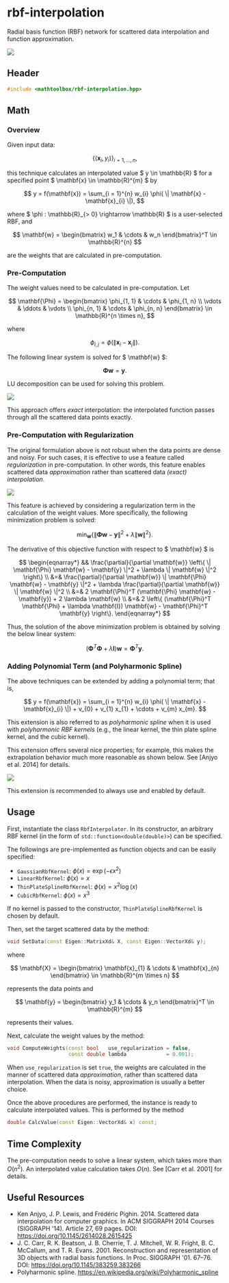 # rbf-interpolation

Radial basis function (RBF) network for scattered data interpolation and function approximation.

![](rbf-interpolation/result.png)

## Header

```cpp
#include <mathtoolbox/rbf-interpolation.hpp>
```

## Math

### Overview

Given input data:

$$
\{ (\mathbf{x}_i, y_i) \}_{i = 1, \ldots, n},
$$

this technique calculates an interpolated value $ y \in \mathbb{R} $ for a specified point $ \mathbf{x} \in \mathbb{R}^{m} $ by

$$
y = f(\mathbf{x}) = \sum_{i = 1}^{n} w_{i} \phi( \| \mathbf{x} - \mathbf{x}_{i} \|),
$$

where $ \phi : \mathbb{R}_{> 0} \rightarrow \mathbb{R} $ is a user-selected RBF, and

$$
\mathbf{w} = \begin{bmatrix} w_1 & \cdots & w_n \end{bmatrix}^T \in \mathbb{R}^{n}
$$

are the weights that are calculated in pre-computation.

### Pre-Computation

The weight values need to be calculated in pre-computation. Let

$$
\mathbf{\Phi} =
  \begin{bmatrix}
    \phi_{1, 1} & \cdots & \phi_{1, n} \\
    \vdots      & \ddots & \vdots      \\
    \phi_{n, 1} & \cdots & \phi_{n, n}
  \end{bmatrix} \in \mathbb{R}^{n \times n},
$$

where

$$
\phi_{i, j} = \phi(\| \mathbf{x}_i - \mathbf{x}_j \|).
$$

The following linear system is solved for $ \mathbf{w} $:

$$
\mathbf{\Phi} \mathbf{w} = \mathbf{y}.
$$

LU decomposition can be used for solving this problem.

![](rbf-interpolation/exact.png)

This approach offers *exact* interpolation: the interpolated function passes through all the scattered data points exactly.

### Pre-Computation with Regularization

The original formulation above is not robust when the data points are dense and noisy. For such cases, it is effective to use a feature called *regularization* in pre-computation. In other words, this feature enables scattered data *approximation* rather than scattered data *(exact) interpolation*.

![](rbf-interpolation/regularization.png)

This feature is achieved by considering a regularization term in the calculation of the weight values. More specifically, the following minimization problem is solved:

$$
\min_{\mathbf{w}} \left\{ \| \mathbf{\Phi} \mathbf{w} - \mathbf{y} \|^2 + \lambda \| \mathbf{w} \|^2 \right\}.
$$

The derivative of this objective function with respect to $ \mathbf{w} $ is

$$
\begin{eqnarray*}
&& \frac{\partial}{\partial \mathbf{w}} \left\{ \| \mathbf{\Phi} \mathbf{w} - \mathbf{y} \|^2 + \lambda \| \mathbf{w} \|^2 \right\} \\
&=& \frac{\partial}{\partial \mathbf{w}} \| \mathbf{\Phi} \mathbf{w} - \mathbf{y} \|^2 + \lambda \frac{\partial}{\partial \mathbf{w}} \| \mathbf{w} \|^2 \\
&=& 2 \mathbf{\Phi}^T (\mathbf{\Phi} \mathbf{w} - \mathbf{y}) + 2 \lambda \mathbf{w} \\
&=& 2 \left\{ (\mathbf{\Phi}^T \mathbf{\Phi} + \lambda \mathbf{I}) \mathbf{w} - \mathbf{\Phi}^T \mathbf{y} \right\}.
\end{eqnarray*}
$$

Thus, the solution of the above minimization problem is obtained by solving the below linear system:

$$
(\mathbf{\Phi}^T \mathbf{\Phi} + \lambda \mathbf{I}) \mathbf{w} = \mathbf{\Phi}^T \mathbf{y}.
$$

### Adding Polynomial Term (and Polyharmonic Spline)

The above techniques can be extended by adding a polynomial term; that is,

$$
y = f(\mathbf{x}) = \sum_{i = 1}^{n} w_{i} \phi( \| \mathbf{x} - \mathbf{x}_{i} \|) + v_{0} + v_{1} x_{1} + \cdots + v_{m} x_{m}.
$$

This extension is also referred to as *polyharmonic spline* when it is used with *polyharmonic RBF kernels* (e.g., the linear kernel, the thin plate spline kernel, and the cubic kernel).

This extension offers several nice properties; for example, this makes the extrapolation behavior much more reasonable as shown below. See [Anjyo et al. 2014] for details.

![](rbf-interpolation/polynomial.png)

This extension is recommended to always use and enabled by default.

## Usage

First, instantiate the class `RbfInterpolator`. In its constructor, an arbitrary RBF kernel (in the form of `std::function<double(double)>`) can be specified.

The followings are pre-implemented as function objects and can be easily specified:

- `GaussianRbfKernel`: $\phi(x) = \exp(- \epsilon x^{2})$
- `LinearRbfKernel`: $\phi(x) = x$
- `ThinPlateSplineRbfKernel`: $\phi(x) = x^{2} \log(x)$
- `CubicRbfKernel`: $\phi(x) = x^{3}$

If no kernel is passed to the constructor, `ThinPlateSplineRbfKernel` is chosen by default.

Then, set the target scattered data by the method:
```cpp
void SetData(const Eigen::MatrixXd& X, const Eigen::VectorXd& y);
```
where

$$
\mathbf{X} = \begin{bmatrix} \mathbf{x}_{1} & \cdots & \mathbf{x}_{n} \end{bmatrix} \in \mathbb{R}^{m \times n}
$$

represents the data points and

$$
\mathbf{y} = \begin{bmatrix} y_1 & \cdots & y_n \end{bmatrix}^T \in \mathbb{R}^{m}
$$

represents their values.

Next, calculate the weight values by the method:
```cpp
void ComputeWeights(const bool   use_regularization = false,
                    const double lambda             = 0.001);
```
When `use_regularization` is set `true`, the weights are calculated in the manner of scattered data *approximation*, rather than scattered data interpolation. When the data is noisy, approximation is usually a better choice.

Once the above procedures are performed, the instance is ready to calculate interpolated values. This is performed by the method
```cpp
double CalcValue(const Eigen::VectorXd& x) const;
```

## Time Complexity

The pre-computation needs to solve a linear system, which takes more than $O(n^{2})$. An interpolated value calculation takes $O(n)$. See [Carr et al. 2001] for details.

## Useful Resources

- Ken Anjyo, J. P. Lewis, and Frédéric Pighin. 2014. Scattered data interpolation for computer graphics. In ACM SIGGRAPH 2014 Courses (SIGGRAPH '14). Article 27, 69 pages. DOI: <https://doi.org/10.1145/2614028.2615425>
- J. C. Carr, R. K. Beatson, J. B. Cherrie, T. J. Mitchell, W. R. Fright, B. C. McCallum, and T. R. Evans. 2001. Reconstruction and representation of 3D objects with radial basis functions. In Proc. SIGGRAPH '01. 67–76. DOI: <https://doi.org/10.1145/383259.383266>
- Polyharmonic spline. <https://en.wikipedia.org/wiki/Polyharmonic_spline>
